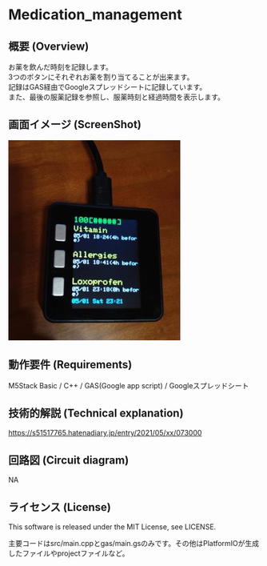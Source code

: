 # Medication_management

## 概要 (Overview)

お薬を飲んだ時刻を記録します。<br>
3つのボタンにそれぞれお薬を割り当てることが出来ます。<br>
記録はGAS経由でGoogleスプレッドシートに記録しています。<br>
また、最後の服薬記録を参照し、服薬時刻と経過時間を表示します。

## 画面イメージ (ScreenShot)

<img src="https://github.com/s51517765/Medication_management/blob/master/image.jpg">

## 動作要件 (Requirements)

M5Stack Basic / C++ / GAS(Google app script) / Googleスプレッドシート

## 技術的解説 (Technical explanation)
https://s51517765.hatenadiary.jp/entry/2021/05/xx/073000

## 回路図 (Circuit diagram)

NA

## ライセンス (License)

This software is released under the MIT License, see LICENSE.

主要コードはsrc/main.cppとgas/main.gsのみです。その他はPlatformIOが生成したファイルやprojectファイルなど。